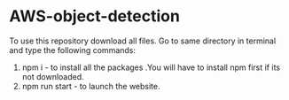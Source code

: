 # AWS-object-detection
To use this repository download all files.
Go to same directory in terminal and type the following commands:
1) npm i - to install all the packages .You will have to install npm first if its not downloaded.
2) npm run start - to launch the website.
